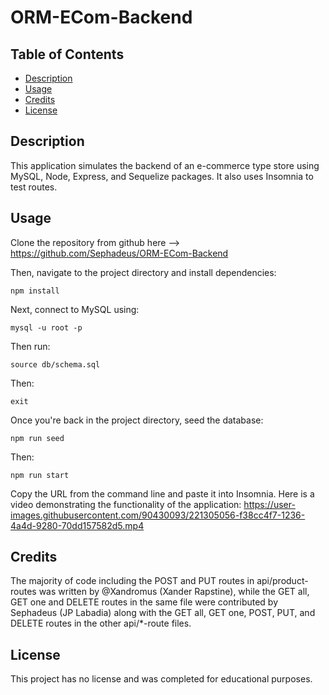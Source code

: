 # ORM-ECom-Backend

## Table of Contents

- [Description](#description)
- [Usage](#usage)
- [Credits](#credits)
- [License](#license)

## Description
This application simulates the backend of an e-commerce type store using MySQL, Node, Express, and Sequelize packages. It also uses Insomnia to test routes.

## Usage
Clone the repository from github here --> https://github.com/Sephadeus/ORM-ECom-Backend

Then, navigate to the project directory and install dependencies:
```
npm install
```

Next, connect to MySQL using:
```
mysql -u root -p
```

Then run:
```
source db/schema.sql
```

Then:
```
exit
```

Once you're back in the project directory, seed the database:
```
npm run seed
```

Then: 
```
npm run start
```

Copy the URL from the command line and paste it into Insomnia.
Here is a video demonstrating the functionality of the application:
https://user-images.githubusercontent.com/90430093/221305056-f38cc4f7-1236-4a4d-9280-70dd157582d5.mp4

## Credits
The majority of code including the POST and PUT routes in api/product-routes was written by @Xandromus (Xander Rapstine), while the GET all, GET one and DELETE routes in the same file were contributed by Sephadeus (JP Labadia) along with the GET all, GET one, POST, PUT, and DELETE routes in the other api/*-route files.

## License
This project has no license and was completed for educational purposes.
